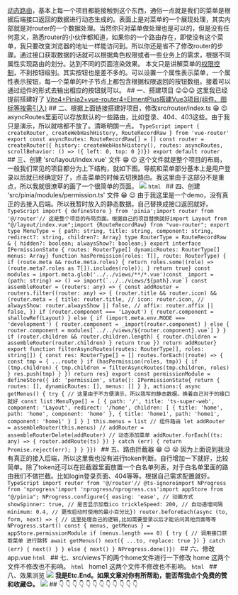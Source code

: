 [动态路由](https://so.csdn.net/so/search?q=%E5%8A%A8%E6%80%81%E8%B7%AF%E7%94%B1&spm=1001.2101.3001.7020)，基本上每一个项目都能接触到这个东西，通俗一点就是我们的菜单是根据后端接口返回的数据进行动态生成的。表面上是对菜单的一个展现处理，其实内部就是对router的一个数据处理。当然你只对菜单做处理也是可以的，但是没有任何意义，熟悉router的小伙伴都知道，如果你的一个路由存在，即使没有这个菜单，我只要改变浏览器的地址一样能访问到。所以你还是省不了修改router的步骤。通过接口获取数据的话就可以根据角色权限或者一些业务上的需求，根据不同属性实现路由的划分。达到不同的页面渲染效果。 本文只是讲解菜单的[权限控制](https://so.csdn.net/so/search?q=%E6%9D%83%E9%99%90%E6%8E%A7%E5%88%B6&spm=1001.2101.3001.7020)，不到按钮级别。其实按钮也是差不多的。可以设置一个属性表示菜单，一个属性表示按钮，每一个菜单的叶子节点上都包含根据权限返回的按钮数组。接着可以通过组件的形式去输出相应的按钮就可以。 ## 一、搭建项目 😛😛😛 这里我已经提前搭建好了 [Vite4+Pinia2+vue-router4+ElmentPlus搭建Vue3项目(组件、图标等按需引入)](https://blog.csdn.net/qq_19991931/article/details/128658576?spm=1001.2014.3001.5502 "Vite4+Pinia2+vue-router4+ElmentPlus搭建Vue3项目(组件、图标等按需引入)") ## 二、根据上面链接搭建好项目，修改src/router/index.ts 😁 😉 asyncRoutes里面可以存放默认的一些路由，比如登录、404、403这些。由于我只是演示，所以就啥都不放了。清晰明朗一点。 ```TypeScript import { createRouter, createWebHashHistory, RouteRecordRaw } from 'vue-router' export const asyncRoutes: RouteRecordRaw[] = [] const router = createRouter({ history: createWebHashHistory(), routes: asyncRoutes, scrollBehavior: () => ({ left: 0, top: 0 })}) export default router ``` ## 三、创建 'src/layout/index.vue' 文件 😁 😉 这个文件就是整个项目的布局，一般我们常见的项目都分为上下结构，就如下图。导航和菜单部分基本上是用户登录以后就已经确定好了，点击菜单的时候去切换路由。我这里由于这部分不是重点，所以我就很潦草的画了一个很简单的页面。 ![](https://img-blog.csdnimg.cn/d8f0b6fbd72f423985990df26a1a59b5.png) ```html ``` ## 四、创建 'src/pinia/modules/permission.ts' 文件 😁 😉 由于我这里是一个demo，没有真正的去接入后端。所以我暂时放入的静态数据。自己替换成接口返回就好。 ```TypeScript import { defineStore } from 'pinia';import router from '@/router'// 这是整个项目的布局页面。根据自己的项目替换就好import Layout from "@/layout/index.vue";import {RouteRecordRaw} from "vue-router"; export type MenuType = { path: string, title: string, component: string, redirect?: string, children?: Array} type RouterType = RouteRecordRaw & { hidden?: boolean; alwaysShow?: boolean;} export interface IPermissionState { routes: RouterType[] dynamicRoutes: RouterType[] menus: Array} function hasPermission(roles: T[], route: RouterType) { if (route.meta && route.meta.roles) { return roles.some((role) => (route.meta?.roles as T[]).includes(role)); } return true} const modules = import.meta.glob('../../views/**/*.vue')const _import = (path: string) => () => import(`../../views/${path}.vue`) const assembleRouter = (routers: any) => { const addRouter = routers.filter((router: any) => { (router.title && router.icon) && (router.meta = { title: router.title, // icon: router.icon, // alwaysShow: router.alwaysShow || false, // affix: router.affix || false, }) if (router.component === 'Layout') { router.component = shallowRef(Layout) } else { if (import.meta.env.MODE === 'development') { router.component = _import(router.component) } else { router.component = modules[`../../views/${router.component}.vue`] } } if (router.children && router.children.length) { router.children = assembleRouter(router.children) } return true }) return addRouter} export function filterAsyncRoutes(routes: RouterType[], roles: string[]) { const res: RouterType[] = [] routes.forEach((route) => { const tmp = { ...route } if (hasPermission(roles, tmp)) { if (tmp.children) { tmp.children = filterAsyncRoutes(tmp.children, roles) } res.push(tmp) } }) return res} export const permissionModule = defineStore({ id: 'permission', state(): IPermissionState{ return { routes: [], dynamicRoutes: [], menus: [] } }, actions:{ async getMenus() { try { // 这里由于不方便演示，所以我写的静态数据。换着自己对于的接口就好 const list:MenuType[] = [ { path: '/', title: 'ts-super-web', component: 'Layout', redirect: '/home', children: [ { title: 'home', path: 'home', component: 'home' }, { title: 'home1', path: 'home1', component: 'home1' } ] } ] this.menus = list // 组件路由 let addRouter = assembleRouter(this.menus) // addRouter = assembleRouterDelete(addRouter) // 动态添加菜单 addRouter.forEach((ts: any) => { router.addRoute(ts) }) } catch (err) { return Promise.reject(err); } } }}) ``` ## 五、路由拦截器 😁 😉 😜 因为上面说到我没有真正的接入后端，所以这里我也没有进行token判断。自行增加一下就好，比较简单。除了token还可以在拦截器里面放置一个白名单列表，对于白名单里面的路由我们不做拦截。比如login登录页面、404等等。根据自己需求配置就好。 ```TypeScript import router from '@/router'// @ts-ignoreimport NProgress from 'nprogress'import 'nprogress/nprogress.css'import appStore from "@/pinia"; NProgress.configure({ easing: 'ease', // 动画方式 showSpinner: true, // 是否显示加载ico trickleSpeed: 200, // 自动递增间隔 minimum: 0.4, // 更改启动时使用的最小百分比}) router.beforeEach(async (to, form, next) => { // 这里处理自己的逻辑,比如需要登录以后才能访问其他页面等等 NProgress.start() const { menus, getMenus } = appStore.permissionModule if (menus.length === 0) { try { // 调用接口获取菜单 进行跳转 await getMenus() next({ ...to, replace: true }) } catch (err) { next() } } else { next() } NProgress.done()}) ``` ## 六、修改app.vue ```html ``` ## 七、src/views下的两个home文件进行一下修改 home 这两个文件不修改也不影响。 ```html ``` home1 这两个文件不修改也不影响。 ```html ``` ## 八、效果浏览 ![](https://img-blog.csdnimg.cn/37af9e0ef5b641639d0b2f88e2e7c82f.gif) **我是Etc.End。如果文章对你有所帮助，能否帮我点个免费的赞和收藏😍。** ![](https://img-blog.csdnimg.cn/fe67b61493a24360a7ba98c7f4c52e4e.jpeg) ## 👇 👇 👇 👇 👇 👇 👇 👇 👇 👇 👇 👇